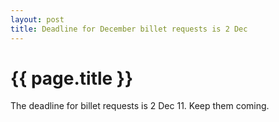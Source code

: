 ```yaml
---
layout: post
title: Deadline for December billet requests is 2 Dec
---
```


{{ page.title }}
================
The deadline for billet requests is 2 Dec 11.  Keep them coming.